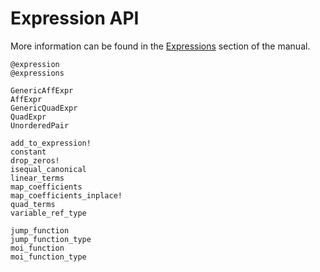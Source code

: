 # Expression API

More information can be found in the [Expressions](@ref) section of the manual.

```@docs
@expression
@expressions

GenericAffExpr
AffExpr
GenericQuadExpr
QuadExpr
UnorderedPair

add_to_expression!
constant
drop_zeros!
isequal_canonical
linear_terms
map_coefficients
map_coefficients_inplace!
quad_terms
variable_ref_type

jump_function
jump_function_type
moi_function
moi_function_type
```

